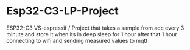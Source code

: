 # Esp32-C3-LP-Project
ESP32-C3 VS-espressif / Project that takes a sample from adc every 3 minute and store it when its in deep sleep for 1 hour after that 1 hour connecting to wifi and sending measured values to mqtt

